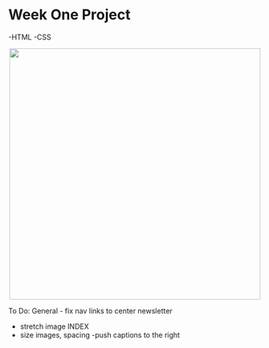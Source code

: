 # Week One Project
-HTML
-CSS

<p align="center">
  <img src="" width="500px"/>
  </p>

  <!-- ^ use this to include a image of your wireframe, how you planned the site to look  -->

To Do:
General - fix nav links to center
newsletter
- stretch image
INDEX
- size images, spacing
-push captions to the right
